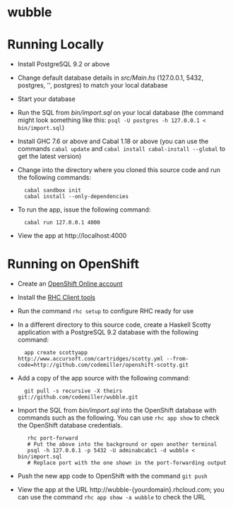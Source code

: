 wubble
================

# Running Locally

* Install PostgreSQL 9.2 or above 

* Change default database details in _src/Main.hs_ (127.0.0.1, 5432, postgres, '', postgres) to match your local database 

* Start your database

* Run the SQL from _bin/import.sql_  on your local database (the command might look something like this: `psql -U postgres -h 127.0.0.1 < bin/import.sql`)

* Install GHC 7.6 or above and Cabal 1.18 or above (you can use the commands `cabal update` and `cabal install cabal-install --global` to get the latest version)

* Change into the directory where you cloned this source code and run the following commands:

        cabal sandbox init
        cabal install --only-dependencies
 
* To run the app, issue the following command:

        cabal run 127.0.0.1 4000

* View the app at http://localhost:4000

 
# Running on OpenShift

* Create an [OpenShift Online account](https://www.openshift.com/app/account/new)

* Install the [RHC Client tools](https://www.openshift.com/developers/rhc-client-tools-install)

* Run the command `rhc setup` to configure RHC ready for use

* In a different directory to this source code, create a Haskell Scotty application with a PostgreSQL 9.2 database with the following command:

        app create scottyapp http://www.accursoft.com/cartridges/scotty.yml --from-code=http://github.com/codemiller/openshift-scotty.git

* Add a copy of the app source with the following command:

        git pull -s recursive -X theirs git://github.com/codemiller/wubble.git

* Import the SQL from _bin/import.sql_ into the OpenShift database with commands such as the following. You can use `rhc app show` to check the OpenShift database credentials.

         rhc port-forward 
         # Put the above into the background or open another terminal
         psql -h 127.0.0.1 -p 5432 -U adminabcabc1 -d wubble < bin/import.sql 
         # Replace port with the one shown in the port-forwarding output

* Push the new app code to OpenShift with the command `git push`

* View the app at the URL http://wubble-{yourdomain}.rhcloud.com; you can use the command `rhc app show -a wubble` to check the URL


